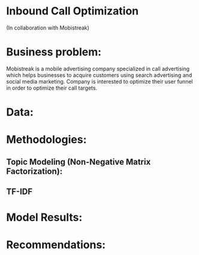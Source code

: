 # Inbound Call Optimization
(In collaboration with Mobistreak)

# Business problem: 
Mobistreak is a mobile advertising company specialized in call advertising which helps businesses to acquire customers using search advertising and social media marketing. Company is interested to optimize their user funnel in order to optimize their call targets. 

# Data:

# Methodologies:
## Topic Modeling (Non-Negative Matrix Factorization):

## TF-IDF

# Model Results:

# Recommendations:




